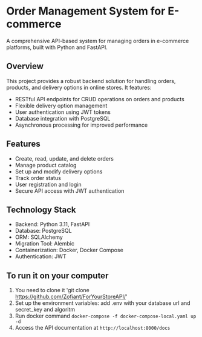 # Order Management System for E-commerce

A comprehensive API-based system for managing orders in e-commerce platforms, built with Python and FastAPI.

## Overview

This project provides a robust backend solution for handling orders, products, and delivery options in online stores. It features:

- RESTful API endpoints for CRUD operations on orders and products
- Flexible delivery option management
- User authentication using JWT tokens
- Database integration with PostgreSQL
- Asynchronous processing for improved performance

## Features

- Create, read, update, and delete orders
- Manage product catalog
- Set up and modify delivery options
- Track order status
- User registration and login
- Secure API access with JWT authentication

## Technology Stack

- Backend: Python 3.11, FastAPI
- Database: PostgreSQL
- ORM: SQLAlchemy
- Migration Tool: Alembic
- Containerization: Docker, Docker Compose
- Authentication: JWT

## To run it on your computer
1) You need to clone it 'git clone https://github.com/Zofiant/ForYourStoreAPI/'
2) Set up the environment variables: add .env with your database url and secret_key and algoritm
3) Run docker command `docker-compose -f docker-compose-local.yaml up -d`
4) Access the API documentation at `http://localhost:8000/docs`
